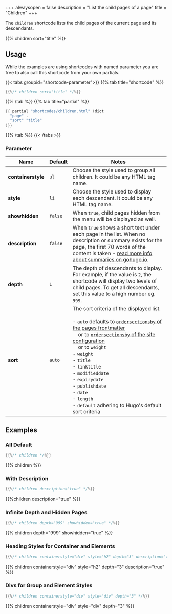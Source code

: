 +++
alwaysopen = false
description = "List the child pages of a page"
title = "Children"
+++

The `children` shortcode lists the child pages of the current page and its descendants.

{{% children sort="title" %}}

## Usage

While the examples are using shortcodes with named parameter you are free to also call this shortcode from your own partials.

{{< tabs groupid="shortcode-parameter">}}
{{% tab title="shortcode" %}}

````go
{{%/* children sort="title" */%}}
````

{{% /tab %}}
{{% tab title="partial" %}}

````go
{{ partial "shortcodes/children.html" (dict
  "page" .
  "sort" "title"
)}}
````

{{% /tab %}}
{{< /tabs >}}

### Parameter

| Name               | Default           | Notes       |
|--------------------|-------------------|-------------|
| **containerstyle** | `ul`              | Choose the style used to group all children. It could be any HTML tag name. |
| **style**          | `li`              | Choose the style used to display each descendant. It could be any HTML tag name. |
| **showhidden**     | `false`           | When `true`, child pages hidden from the menu will be displayed as well. |
| **description**    | `false`           | When `true` shows a short text under each page in the list. When no description or summary exists for the page, the first 70 words of the content is taken - [read more info about summaries on gohugo.io](https://gohugo.io/content/summaries/). |
| **depth**          | `1`               | The depth of descendants to display. For example, if the value is `2`, the shortcode will display two levels of child pages.  To get all descendants, set this value to a high  number eg. `999`. |
| **sort**           | `auto`            | The sort criteria of the displayed list.<br><br>- `auto` defaults to [`ordersectionsby` of the pages frontmatter](content/frontmatter)<br>&nbsp;&nbsp;&nbsp;&nbsp;or to [`ordersectionsby` of the site configuration](configuration/options)<br>&nbsp;&nbsp;&nbsp;&nbsp;or to `weight`<br>- `weight`<br>- `title`<br>- `linktitle`<br>- `modifieddate`<br>- `expirydate`<br>- `publishdate`<br>- `date`<br>- `length`<br>- `default` adhering to Hugo's default sort criteria|

## Examples

### All Default

````go
{{%/* children */%}}
````

{{% children %}}

### With Description

````go
{{%/* children description="true" */%}}
````

{{%children description="true" %}}

### Infinite Depth and Hidden Pages

````go
{{%/* children depth="999" showhidden="true" */%}}
````

{{% children depth="999" showhidden="true" %}}

### Heading Styles for Container and Elements

````go
{{%/* children containerstyle="div" style="h2" depth="3" description="true" */%}}
````

{{% children containerstyle="div" style="h2" depth="3" description="true" %}}

### Divs for Group and Element Styles

````go
{{%/* children containerstyle="div" style="div" depth="3" */%}}
````

{{% children containerstyle="div" style="div" depth="3" %}}
